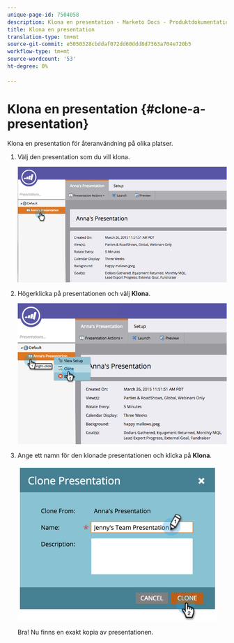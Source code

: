 ```yaml
---
unique-page-id: 7504058
description: Klona en presentation - Marketo Docs - Produktdokumentation
title: Klona en presentation
translation-type: tm+mt
source-git-commit: e5050328cbddaf072dd60ddd8d7363a704e720b5
workflow-type: tm+mt
source-wordcount: '53'
ht-degree: 0%

---
```



# Klona en presentation {#clone-a-presentation}

Klona en presentation för återanvändning på olika platser.

1. Välj den presentation som du vill klona.

   ![](assets/image2015-3-26-12-3a22-3a6.png)

1. Högerklicka på presentationen och välj **Klona**.

   ![](assets/image2015-3-26-12-3a22-3a47.png)

1. Ange ett namn för den klonade presentationen och klicka på **Klona**.

   ![](assets/image2015-3-20-16-3a14-3a44.png)

   Bra! Nu finns en exakt kopia av presentationen.
